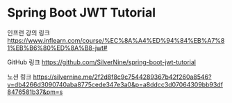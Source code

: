 # Spring Boot JWT Tutorial

인프런 강의 링크
https://www.inflearn.com/course/%EC%8A%A4%ED%94%84%EB%A7%81%EB%B6%80%ED%8A%B8-jwt#

GitHub 링크
https://github.com/SilverNine/spring-boot-jwt-tutorial

노션 링크
https://silvernine.me/2f2d8f8c9c7544289367b42f260a8546?v=db4266d3090740aba8775cede347e3a0&p=a8ddcc3d07064309bb93df8476581b37&pm=s
